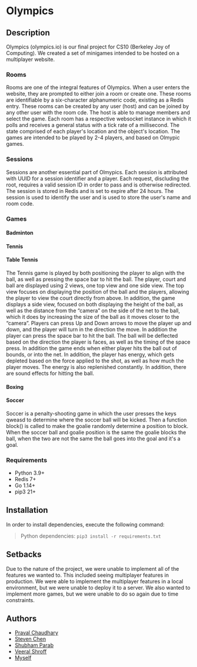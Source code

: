 # Olympics

## Description

Olympics (olympics.io) is our final project for CS10 (Berkeley Joy of Computing). We created a set of minigames intended to be hosted on a multiplayer website.

### Rooms

Rooms are one of the integral features of Olympics. When a user enters the website, they are prompted to either join a room or create one. These rooms are identifiable by a six-character alphanumeric code, existing as a Redis entry. These rooms can be created by any user (host) and can be joined by any other user with the room cde. The host is able to manage members and select the game. Each room has a respective websocket instance in which it polls and receives a general status with a tick rate of a millisecond. The state comprised of each player's location and the object's location. The games are intended to be played by 2-4 players, and based on Olmypic games.

### Sessions

Sessions are another essential part of Olmypics. Each session is attributed with UUID for a session identifier and a player. Each request, discluding the root, requires a valid session ID in order to pass and is otherwise redirected. The session is stored in Redis and is set to expire after 24 hours. The session is used to identify the user and is used to store the user's name and room code.

### Games

#### Badminton

#### Tennis

#### Table Tennis

The Tennis game is played by both positioning the player to align with the ball, as well as pressing the space bar to hit the ball. The player, court and ball are displayed using 2 views, one top view and one side view. The top view focuses on displaying the position of the ball and the players, allowing the player to view the court directly from above. In addition, the game displays a side view, focused on both displaying the height of the ball, as well as the distance from the “camera” on the side of the net to the ball, which it does by increasing the size of the ball as it moves closer to the “camera”. Players can press Up and Down arrows to move the player up and down, and the player will turn in the direction the move. In addition the player can press the space bar to hit the ball. The ball will be deflected based on the direction the player is faces, as well as the timing of the space press. In addition the game ends when either player hits the ball out of bounds, or into the net. In addition, the player has energy, which gets depleted based on the force applied to the shot, as well as how much the player moves. The energy is also replenished constantly. In addition, there are sound effects for hitting the ball.

#### Boxing

#### Soccer

Soccer is a penalty-shooting game in which the user presses the keys qweasd to determine where the soccer ball will be kicked. Then a function block() is called to make the goalie randomly determine a position to block. When the soccer ball and goalie position is the same the goalie blocks the ball, when the two are not the same the ball goes into the goal and it's a goal.

### Requirements

- Python 3.9+
- Redis 7+
- Go 1.14+
- pip3 21+

## Installation

In order to install dependencies, execute the following command:

> Python dependencies: `pip3 install -r requirements.txt`

## Setbacks

Due to the nature of the project, we were unable to implement all of the features we wanted to. This included seeing multiplayer features in production. We were able to implement the multiplayer features in a local environment, but we were unable to deploy it to a server. We also wanted to implement more games, but we were unable to do so again due to time constraints.

## Authors

- [Praval Chaudhary](https://github.com/Chaudhary-Prval888)
- [Steven Chen](https://github.com/stevenchenhanwen)
- [Shubham Parab](https://github.com/Skparab1)
- [Veeral Shroff](https://github.com/veerals)
- [Myself](https://github.com/reb0und)
